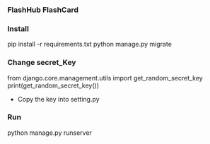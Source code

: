 ### FlashHub FlashCard

### Install
pip install -r requirements.txt
python manage.py migrate

### Change secret_Key
from django.core.management.utils import get_random_secret_key
print(get_random_secret_key())

- Copy the key into setting.py

### Run
python manage.py runserver

